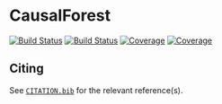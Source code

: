 # CausalForest

[![Build Status](https://travis-ci.com/BereniceAlexiaJocteur/CausalForest.jl.svg?branch=main)](https://travis-ci.com/BereniceAlexiaJocteur/CausalForest.jl)
[![Build Status](https://ci.appveyor.com/api/projects/status/github/BereniceAlexiaJocteur/CausalForest.jl?svg=true)](https://ci.appveyor.com/project/BereniceAlexiaJocteur/CausalForest-jl)
[![Coverage](https://codecov.io/gh/BereniceAlexiaJocteur/CausalForest.jl/branch/main/graph/badge.svg)](https://codecov.io/gh/BereniceAlexiaJocteur/CausalForest.jl)
[![Coverage](https://coveralls.io/repos/github/BereniceAlexiaJocteur/CausalForest.jl/badge.svg?branch=main)](https://coveralls.io/github/BereniceAlexiaJocteur/CausalForest.jl?branch=main)

## Citing

See [`CITATION.bib`](CITATION.bib) for the relevant reference(s).
